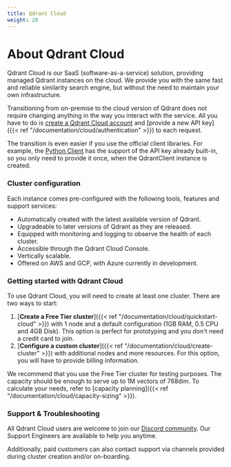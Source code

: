```yaml
---
title: Qdrant Cloud
weight: 20
---
```


# About Qdrant Cloud

Qdrant Cloud is our SaaS (software-as-a-service) solution, providing managed Qdrant instances on the cloud.
We provide you with the same fast and reliable similarity search engine, but without the need to maintain your own infrastructure.

Transitioning from on-premise to the cloud version of Qdrant does not require changing anything in the way you interact with the service. All you have to do is [create a Qdrant Cloud account](https://qdrant.to/cloud) and [provide a new API key]({{< ref "/documentation/cloud/authentication" >}}) to each request.

The transition is even easier if you use the official client libraries. For example, the [Python Client](https://github.com/qdrant/qdrant-client) has the support of the API key already built-in, so you only need to provide it once, when the QdrantClient instance is created.

### Cluster configuration

Each instance comes pre-configured with the following tools, features and support services:

- Automatically created with the latest available version of Qdrant.
- Upgradeable to later versions of Qdrant as they are released.
- Equipped with monitoring and logging to observe the health of each cluster. 
- Accessible through the Qdrant Cloud Console.
- Vertically scalable.
- Offered on AWS and GCP, with Azure currently in development. 

### Getting started with Qdrant Cloud

To use Qdrant Cloud, you will need to create at least one cluster. There are two ways to start:
1. [**Create a Free Tier cluster**]({{< ref "/documentation/cloud/quickstart-cloud" >}}) with 1 node and a default configuration (1GB RAM, 0.5 CPU and 4GB Disk). This option is perfect for prototyping and you don't need a credit card to join.
2. [**Configure a custom cluster**]({{< ref "/documentation/cloud/create-cluster" >}}) with additional nodes and more resources. For this option, you will have to provide billing information.

We recommend that you use the Free Tier cluster for testing purposes. The capacity should be enough to serve up to 1M vectors of 768dim. To calculate your needs, refer to [capacity planning]({{< ref "/documentation/cloud/capacity-sizing" >}}). 

### Support & Troubleshooting

All Qdrant Cloud users are welcome to join our [Discord community](https://qdrant.to/discord). Our Support Engineers are available to help you anytime.

Additionally, paid customers can also contact support via channels provided during cluster creation and/or on-boarding.
